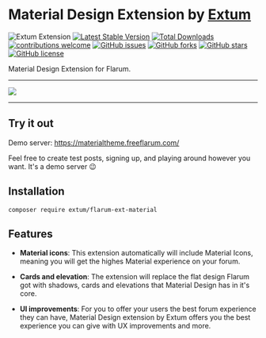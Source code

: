 # Material Design Extension by [Extum](https://github.com/Extum) 
![Extum Extension](https://img.shields.io/badge/Extum-Extension-orange.svg)
[![Latest Stable Version](https://img.shields.io/packagist/v/Extum/flarum-ext-material.svg)](https://packagist.org/packages/Extum/flarum-ext-material)
[![Total Downloads](https://img.shields.io/packagist/dt/Extum/flarum-ext-material.svg)](https://packagist.org/packages/Extum/flarum-ext-material)
[![contributions welcome](https://img.shields.io/badge/contributions-welcome-brightgreen.svg?style=flat)](https://github.com/Extum/flarum-ext-material/issues) 
[![GitHub issues](https://img.shields.io/github/issues/Extum/flarum-ext-material.svg)](https://github.com/Extum/flarum-ext-material/issues)
[![GitHub forks](https://img.shields.io/github/forks/Extum/flarum-ext-material.svg)](https://github.com/Extum/flarum-ext-material/network)
[![GitHub stars](https://img.shields.io/github/stars/Extum/flarum-ext-material.svg)](https://github.com/Extum/flarum-ext-material/stargazers)
[![GitHub license](https://img.shields.io/badge/license-MIT-blue.svg)](https://raw.githubusercontent.com/Extum/flarum-ext-material/master/LICENSE)

Material Design Extension for Flarum.

---

![](https://image.ibb.co/iz3QKT/Screenshot_2018_07_28_Extum_Material_Theme_Demo_11.png)

---

## Try it out
Demo server: https://materialtheme.freeflarum.com/

Feel free to create test posts, signing up, and playing around however you want. It's a demo server 😉

## Installation

```
composer require extum/flarum-ext-material
```

## Features
- **Material icons**: This extension automatically will include Material Icons, meaning you will get the highes Material experience on your forum.

- **Cards and elevation**: The extension will replace the flat design Flarum got with shadows, cards and elevations that Material Design has in it's core.

- **UI improvements**: For you to offer your users the best forum experience they can have, Material Design extension by Extum offers you the best experience you can give with UX improvements and more.
